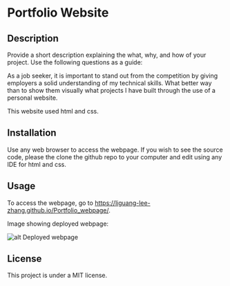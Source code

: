 # Portfolio Website

## Description

Provide a short description explaining the what, why, and how of your project. Use the following questions as a guide:

As a job seeker, it is important to stand out from the competition by giving employers a solid understanding of my technical skills. What better way than to show them visually what projects I have built through the use of a personal website. 

This website used html and css. 

## Installation

Use any web browser to access the webpage. If you wish to see the source code, please the clone the github repo to your computer and edit using any IDE for html and css. 

## Usage

To access the webpage, go to https://liguang-lee-zhang.github.io/Portfolio_webpage/. 

Image showing deployed webpage:

![alt Deployed webpage](assets/images/screenshot.png)



## License

This project is under a MIT license. 

